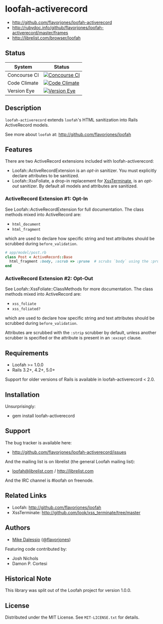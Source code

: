 # loofah-activerecord

* http://github.com/flavorjones/loofah-activerecord
* http://rubydoc.info/github/flavorjones/loofah-activerecord/master/frames
* http://librelist.com/browser/loofah


## Status

|System|Status|
|--|--|
| Concourse CI | [![Concourse CI](https://ci.nokogiri.org/api/v1/teams/nokogiri-core/pipelines/loofah-activerecord/badge)](https://ci.nokogiri.org/teams/nokogiri-core/pipelines/loofah-activerecord?groups=master) |
| Code Climate | [![Code Climate](https://codeclimate.com/github/flavorjones/loofah-activerecord.svg)](https://codeclimate.com/github/flavorjones/loofah-activerecord) |
| Version Eye | [![Version Eye](https://www.versioneye.com/ruby/loofah-activerecord/badge.png)](https://www.versioneye.com/ruby/loofah-activerecord) |


## Description

`loofah-activerecord` extends `loofah`'s HTML sanitization into Rails
ActiveRecord models.

See more about `loofah` at: http://github.com/flavorjones/loofah

## Features

There are two ActiveRecord extensions included with loofah-activerecord:

* Loofah::ActiveRecordExtension is an *opt-in* sanitizer. You must explicitly declare attributes to be sanitized.
* Loofah::XssFoliate, a drop-in replacement for [XssTerminate](http://github.com/look/xss_terminate/tree/master), is an *opt-out* sanitizer. By default all models and attributes are sanitized.


### ActiveRecord Extension #1: Opt-In

See Loofah::ActiveRecordExtension for full documentation. The class
methods mixed into ActiveRecord are:

* `html_document`
* `html_fragment`

which are used to declare how specific string and text attributes
should be scrubbed during `before_validation`.

``` ruby
# app/model/post.rb
class Post < ActiveRecord::Base
  html_fragment :body, :scrub => :prune  # scrubs `body` using the :prune scrubber
end
```


### ActiveRecord Extension #2: Opt-Out

See Loofah::XssFoliate::ClassMethods for more documentation. The class
methods mixed into ActiveRecord are:

* `xss_foliate`
* `xss_foliated?`

which are used to declare how specific string and text attributes
should be scrubbed during `before_validation`.

Attributes are scrubbed with the `:strip` scrubber by default, unless
another scrubber is specified or the attribute is present in an
`:except` clause.


## Requirements

* Loofah >= 1.0.0
* Rails 3.2+, 4.2+, 5.0+

Support for older versions of Rails is available in loofah-activerecord < 2.0.


## Installation

Unsurprisingly:

* gem install loofah-activerecord


## Support

The bug tracker is available here:

* http://github.com/flavorjones/loofah-activerecord/issues

And the mailing list is on librelist (the general Loofah mailing list):

* loofah@librelist.com / http://librelist.com

And the IRC channel is #loofah on freenode.


## Related Links

* Loofah: http://github.com/flavorjones/loofah
* XssTerminate: http://github.com/look/xss_terminate/tree/master


## Authors

* [Mike Dalessio](http://mike.daless.io) ([@flavorjones](https://twitter.com/flavorjones))

Featuring code contributed by:

* Josh Nichols
* Damon P. Cortesi


## Historical Note

This library was split out of the Loofah project for version 1.0.0.


## License

Distributed under the MIT License. See `MIT-LICENSE.txt` for details.
